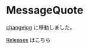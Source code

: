 # MessageQuote

[changelog](./changelog/README.md) に移動しました。

[Releases](https://github.com/approvers/MessageQuote/releases) はこちら
